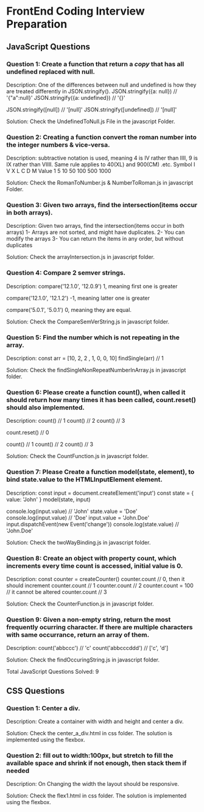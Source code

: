 # FrontEnd Coding Interview Preparation

## JavaScript Questions

### Question 1: Create a function that return a *copy* that has all undefined replaced with null.

Description: One of the differences between null and undefined is how they are treated differently in JSON.stringify().
JSON.stringify({a: null})      // '{"a":null}'
JSON.stringify({a: undefined}) // '{}'

JSON.stringify([null])         // '[null]'
JSON.stringify([undefined])    // '[null]'

Solution: Check the UndefinedToNull.js File in the javascript Folder.

### Question 2: Creating a function convert the roman number into the integer numbers & vice-versa.

Description: subtractive notation is used, meaning 4 is IV rather than IIII, 9 is IX rather than VIIII. Same rule applies to 40(XL) and 900(CM) .etc.
Symbol	I	V	X	L	C	D	M
Value	1	5	10	50	100	500	1000

Solution: Check the RomanToNumber.js & NumberToRoman.js in javascript Folder.

### Question 3: Given two arrays, find the intersection(items occur in both arrays).

Description: Given two arrays, find the intersection(items occur in both arrays)
1- Arrays are not sorted, and might have duplicates.
2- You can modify the arrays
3- You can return the items in any order, but without duplicates

Solution: Check the arrayIntersection.js in javascript folder.

### Question 4: Compare 2 semver strings.

Description: 
compare('12.1.0', '12.0.9')
1, meaning first one is greater

compare('12.1.0', '12.1.2')
-1, meaning latter one is greater

compare('5.0.1', '5.0.1')
0, meaning they are equal.

Solution: Check the CompareSemVerString.js in javascript folder.

### Question 5: Find the number which is not repeating in the array.

Description: const arr = [10, 2, 2 , 1, 0, 0, 10]
findSingle(arr) // 1

Solution: Check the findSingleNonRepeatNumberInArray.js in javascript folder.

### Question 6: Please create a function count(), when called it should return how many times it has been called, count.reset() should also implemented.

Description: 
count() // 1
count() // 2
count() // 3

count.reset() // 0

count() // 1
count() // 2
count() // 3

Solution: Check the CountFunction.js in javascript folder.

### Question 7: Please Create a function model(state, element), to bind state.value to the HTMLInputElement element.

Description: 
const input = document.createElement('input')
const state = { value: 'John' }
model(state, input)

console.log(input.value) // 'John'
state.value = 'Doe'
console.log(input.value) // 'Doe'
input.value = 'John.Doe'
input.dispatchEvent(new Event('change'))
console.log(state.value) // 'John.Doe'

Solution: Check the twoWayBinding.js in javascript folder.

### Question 8: Create an object with property count, which increments every time count is accessed, initial value is 0.

Description: 
const counter = createCounter()
counter.count // 0, then it should increment
counter.count // 1
counter.count // 2
counter.count = 100 // it cannot be altered
counter.count // 3

Solution: Check the CounterFunction.js in javascript folder.

### Question 9: Given a non-empty string, return the most frequently ocurring character. If there are multiple characters with same occurrance, return an array of them.

Description: 
count('abbccc')
// 'c'
count('abbcccddd')
// ['c', 'd']

Solution: Check the findOccuringString.js in javascript folder.


Total JavaScript Questions Solved: 9

## CSS Questions

### Question 1: Center a div.

Description: Create a container with width and height and center a div.

Solution: Check the center_a_div.html in css folder. The solution is implemented using the flexbox.

### Question 2: fill out to width:100px, but stretch to fill the available space and shrink if not enough, then stack them if needed

Description: On Changing the width the layout should be responsive.

Solution: Check the flex1.html in css folder. The solution is implemented using the flexbox.
